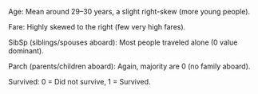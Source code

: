 Age: Mean around 29–30 years, a slight right-skew (more young people).

Fare: Highly skewed to the right (few very high fares).

SibSp (siblings/spouses aboard): Most people traveled alone (0 value dominant).

Parch (parents/children aboard): Again, majority are 0 (no family aboard).

Survived: 0 = Did not survive, 1 = Survived.
